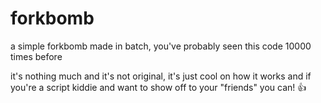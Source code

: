 # forkbomb
a simple forkbomb made in batch, you've probably seen this code 10000 times before

it's nothing much and it's not original, it's just cool on how it works and if you're a script kiddie and want to show off to your "friends" you can! 👍

